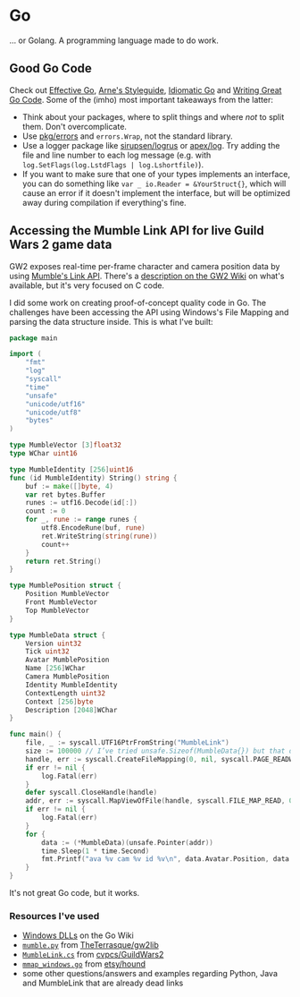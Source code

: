 # Go

… or Golang. A programming language made to do work.

## Good Go Code

Check out [Effective Go](https://golang.org/doc/effective_go.html), [Arne's Styleguide](https://github.com/bahlo/go-styleguide), [Idiomatic Go](https://about.sourcegraph.com/go/idiomatic-go/) and [Writing Great Go Code](https://scene-si.org/2018/07/24/writing-great-go-code/). 
Some of the (imho) most important takeaways from the latter:

* Think about your packages, where to split things and where _not_ to split them. Don't overcomplicate.
* Use [pkg/errors](https://github.com/pkg/errors) and `errors.Wrap`, not the standard library.
* Use a logger package like [sirupsen/logrus](https://github.com/sirupsen/logrus) or [apex/log](https://github.com/apex/log). Try adding the file and line number to each log message (e.g. with `log.SetFlags(log.LstdFlags | log.Lshortfile)`).
* If you want to make sure that one of your types implements an interface, you can do something like `var _ io.Reader = &YourStruct{}`, which will cause an error if it doesn't implement the interface, but will be optimized away during compilation if everything's fine.

## Accessing the Mumble Link API for live Guild Wars 2 game data

GW2 exposes real-time per-frame character and camera position data by using [Mumble's Link API](https://wiki.mumble.info/wiki/Link). 
There's a [description on the GW2 Wiki](https://wiki.guildwars2.com/wiki/API:MumbleLink) on what's available, but it's very focused on C code.

I did some work on creating proof-of-concept quality code in Go. 
The challenges have been accessing the API using Windows's File Mapping and parsing the data structure inside. 
This is what I've built:

```go
package main

import (
	"fmt"
	"log"
	"syscall"
	"time"
	"unsafe"
	"unicode/utf16"
	"unicode/utf8"
	"bytes"
)

type MumbleVector [3]float32
type WChar uint16

type MumbleIdentity [256]uint16
func (id MumbleIdentity) String() string {
	buf := make([]byte, 4)
	var ret bytes.Buffer
	runes := utf16.Decode(id[:])
	count := 0
	for _, rune := range runes {
		utf8.EncodeRune(buf, rune)
		ret.WriteString(string(rune))
		count++
	}
	return ret.String()
}

type MumblePosition struct {
	Position MumbleVector
	Front MumbleVector
	Top MumbleVector
}

type MumbleData struct {
	Version uint32
	Tick uint32
	Avatar MumblePosition
	Name [256]WChar
	Camera MumblePosition
	Identity MumbleIdentity
	ContextLength uint32
	Context [256]byte
	Description [2048]WChar
}

func main() {
	file, _ := syscall.UTF16PtrFromString("MumbleLink")
	size := 100000 // I’ve tried unsafe.Sizeof(MumbleData{}) but that didn’t work.
	handle, err := syscall.CreateFileMapping(0, nil, syscall.PAGE_READWRITE, 0, uint32(size), file)
	if err != nil {
		log.Fatal(err)
	}
	defer syscall.CloseHandle(handle)
	addr, err := syscall.MapViewOfFile(handle, syscall.FILE_MAP_READ, 0, 0, 0)
	if err != nil {
		log.Fatal(err)
	}
	for {
		data := (*MumbleData)(unsafe.Pointer(addr))
		time.Sleep(1 * time.Second)
		fmt.Printf("ava %v cam %v id %v\n", data.Avatar.Position, data.Camera, data.Identity)
	}
}
```

It's not great Go code, but it works.

### Resources I've used

* [Windows DLLs](https://github.com/golang/go/wiki/WindowsDLLs) on the Go Wiki
* [`mumble.py`](https://github.com/TheTerrasque/gw2lib/blob/master/gw2lib/mumble.py) from [TheTerrasque/gw2lib](https://github.com/TheTerrasque/gw2lib)
* [`MumbleLink.cs`](https://github.com/cvpcs/GuildWars2/blob/master/GuildWars2.ArenaNet.MumbleLink/MumbleLink.cs) from [cvpcs/GuildWars2](https://github.com/cvpcs/GuildWars2)
* [`mmap_windows.go`](https://github.com/etsy/hound/blob/master/codesearch/index/mmap_windows.go) from [etsy/hound](https://github.com/etsy/hound)
* some other questions/answers and examples regarding Python, Java and MumbleLink that are already dead links
